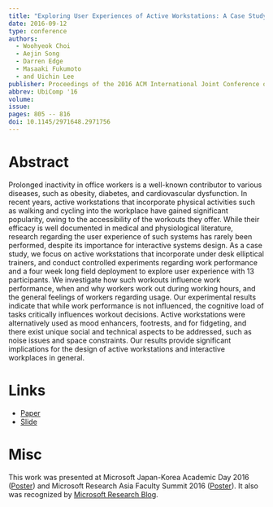 ```yaml
---
title: "Exploring User Experiences of Active Workstations: A Case Study of Under Desk Elliptical Trainers"
date: 2016-09-12
type: conference
authors:
  - Woohyeok Choi
  - Aejin Song
  - Darren Edge
  - Masaaki Fukumoto
  - and Uichin Lee
publisher: Proceedings of the 2016 ACM International Joint Conference on Pervasive and Ubiquitous Computing
abbrev: UbiComp '16
volume:
issue:
pages: 805 -- 816
doi: 10.1145/2971648.2971756
---
```


# Abstract
Prolonged inactivity in office workers is a well-known contributor to various diseases, such as obesity, diabetes, and cardiovascular dysfunction. In recent years, active workstations that incorporate physical activities such as walking and cycling into the workplace have gained significant popularity, owing to the accessibility of the workouts they offer. While their efficacy is well documented in medical and physiological literature, research regarding the user experience of such systems has rarely been performed, despite its importance for interactive systems design. As a case study, we focus on active workstations that incorporate under desk elliptical trainers, and conduct controlled experiments regarding work performance and a four week long field deployment to explore user experience with 13 participants. We investigate how such workouts influence work performance, when and why workers work out during working hours, and the general feelings of workers regarding usage. Our experimental results indicate that while work performance is not influenced, the cognitive load of tasks critically influences workout decisions. Active workstations were alternatively used as mood enhancers, footrests, and for fidgeting, and there exist unique social and technical aspects to be addressed, such as noise issues and space constraints. Our results provide significant implications for the design of active workstations and interactive workplaces in general.

# Links
* [Paper](https://drive.google.com/uc?export=download&id=1fYckc0XvFRCAG6G9N4LzBSCJ-ehYMKEI)
* [Slide](https://drive.google.com/uc?export=download&id=10_mwixzWCXfYsSQqSpKLRl6X4vMbGZgd)

# Misc
This work was presented at Microsoft Japan-Korea Academic Day 2016 ([Poster](https://drive.google.com/uc?export=download&id=1dg3sEx_7Y2JRvb3LykuFUXKeygZgcrhT)) and Microsoft Research Asia Faculty Summit 2016 ([Poster](https://drive.google.com/uc?export=download&id=1spzMe7r0SefDTAS5gryTuig2uvtBn__D)). It also was recognized by 
[Microsoft Research Blog](https://www.microsoft.com/en-us/research/blog/boosting-fitness-and-workplace-performance-looks-to-machine-learning-for-answers/).

